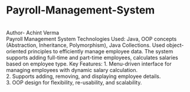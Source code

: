 # Payroll-Management-System
<br>
Author- Achint Verma
<br>
Payroll Management System
Technologies Used: Java, OOP concepts (Abstraction, Inheritance, Polymorphism), Java Collections. Used object-oriented principles to efficiently manage employee data. The system supports adding full-time and part-time
employees, calculates salaries based on employee type.
Key Features:
1. Menu-driven interface for managing employees with dynamic salary calculation. <br>
2. Supports adding, removing, and displaying employee details. <br>
3. OOP design for flexibility, re-usability, and scalability.
